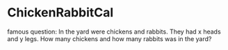 # ChickenRabbitCal
famous question: 
In the yard were chickens and rabbits. They had x heads and y legs. How many chickens and how many rabbits was in the yard?

